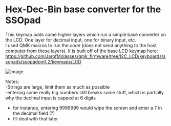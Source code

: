 # Hex-Dec-Bin base converter for the SSOpad

This keymap adds some higher layers which run a simple base converter on the LCD. One layer for decimal input, one for binary input, etc.\
I used QMK macros to run the code (does not send anything to the host computer from these layers). It is built off of the base LCD keymap here: https://github.com/JarofMolasses/qmk_firmware/tree/I2C_LCD/keyboards/ssopads/ssopadpm1.2/keymaps/LCD

![image](https://user-images.githubusercontent.com/33560291/85812099-9d080980-b714-11ea-8366-1add45b196e2.png)

Notes:\
-Strings are large, limit them as much as possible\
-entering some really big numbers still breaks some stuff, which is partially why the decimal input is capped at 6 digits 
- for instance, entering 9999999 would wipe the screen and enter a 7 in the decimal field (?)
- i'll deal with that later
